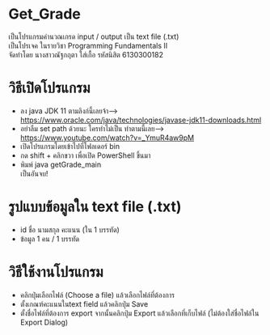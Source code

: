 # Get_Grade
เป็นโปรแกรมคำนวณเกรด input / output เป็น text file (.txt)  
เป็นโปรเจค ในรายวิชา Programming Fundamentals II  
จัดทำโดย นางสาวณัฐกฤตา ใส่เกื้อ รหัสนิสิต 6130300182  

# วิธีเปิดโปรแกรม  
- ลง java JDK 11 ตามลิงก์นี้เลยจ้า--> https://www.oracle.com/java/technologies/javase-jdk11-downloads.html  
- อย่าลืม set path ด้วยนะ ใครทำไม่เป็น ทำตามนี้เลย--> https://www.youtube.com/watch?v=_YmuR4aw9pM
- เปิดโปรแกรมโดยเข้าไปที่โฟลเดอร์ bin  
- กด shift + คลิกขวา เพื่อเปิด PowerShell ขึ้นมา
- พิมพ์ java getGrade_main  
เป็นอันจบ!  
  
# รูปแบบข้อมูลใน text file (.txt)  
- id ชื่อ นามสกุล คะแนน (ใน 1 บรรทัด) 
- ข้อมูล 1 คน / 1 บรรทัด  
  
# วิธีใช้งานโปรแกรม  
- คลิกปุ่มเลือกไฟล์ (Choose a file) แล้วเลือกไฟล์ที่ต้องการ
- ตั้งเกณฑ์คะแนนในtext field แล้วคลิกปุ่ม Save  
- ตั้งชื่อไฟล์ที่ต้องการ export จากนั้นคลิกปุ่ม Export แล้วเลือกที่เก็บไฟล์ (ไม่ต้องใส่ชื่อไฟล์ใน Export Dialog)
